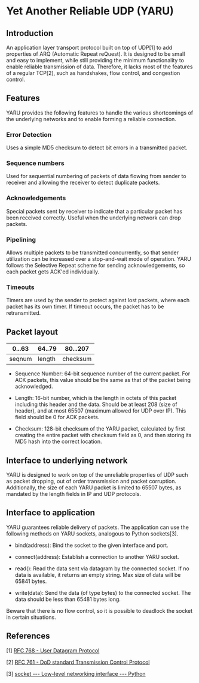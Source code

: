# Yet Another Reliable UDP (YARU)

Introduction
------------

An application layer transport protocol built on top of UDP[1] to add properties of ARQ (Automatic Repeat reQuest). It is designed to be small and easy to implement, while still providing the minimum functionality to enable reliable transmission of data. Therefore, it lacks most of the features of a regular TCP[2], such as handshakes, flow control, and congestion control.

Features
--------

YARU provides the following features to handle the various shortcomings of the underlying networks and to enable forming a reliable connection.

### Error Detection

Uses a simple MD5 checksum to detect bit errors in a transmitted packet.

### Sequence numbers

Used for sequential numbering of packets of data flowing from sender to receiver and allowing the receiver to detect duplicate packets.

### Acknowledgements

Special packets sent by receiver to indicate that a particular packet has been received correctly. Useful when the underlying network can drop packets.

### Pipelining

Allows multiple packets to be transmitted concurrently, so that sender utilization can be increased over a stop-and-wait mode of operation. YARU follows the Selective Repeat scheme for sending acknowledgements, so each packet gets ACK'ed individually.

### Timeouts

Timers are used by the sender to protect against lost packets, where each packet has its own timer. If timeout occurs, the packet has to be retransmitted.

Packet layout
-------------

|0...63|64..79|80...207|
|------|------|--------|
|seqnum|length|checksum|

*   Sequence Number: 64-bit sequence number of the current packet. For ACK packets, this value should be the same as that of the packet being acknowledged.

*   Length: 16-bit number, which is the length in octets of this packet including this header and the data. Should be at least 208 (size of header), and at most 65507 (maximum allowed for UDP over IP). This field should be 0 for ACK packets.

*   Checksum: 128-bit checksum of the YARU packet, calculated by first creating the entire packet with checksum field as 0, and then storing its MD5 hash into the correct location.

Interface to underlying network
-------------------------------

YARU is designed to work on top of the unreliable properties of UDP such as packet dropping, out of order transmission and packet corruption. Additionally, the size of each YARU packet is limited to 65507 bytes, as mandated by the length fields in IP and UDP protocols.

Interface to application
------------------------

YARU guarantees reliable delivery of packets. The application can use the following methods on YARU sockets, analogous to Python sockets[3].

*   bind(address): Bind the socket to the given interface and port.

*   connect(address): Establish a connection to another YARU socket.

*   read(): Read the data sent via datagram by the connected socket. If no data is available, it returns an empty string. Max size of data will be 65841 bytes.

*   write(data): Send the data (of type bytes) to the connected socket. The data should be less than 65481 bytes long.

Beware that there is no flow control, so it is possible to deadlock the socket in certain situations.

References
----------

[1] [RFC 768 - User Datagram Protocol](https://tools.ietf.org/html/rfc768)

[2] [RFC 761 - DoD standard Transmission Control Protocol](https://tools.ietf.org/html/rfc761)

[3] [socket --- Low-level networking interface --- Python](https://docs.python.org/3/library/socket.html)
